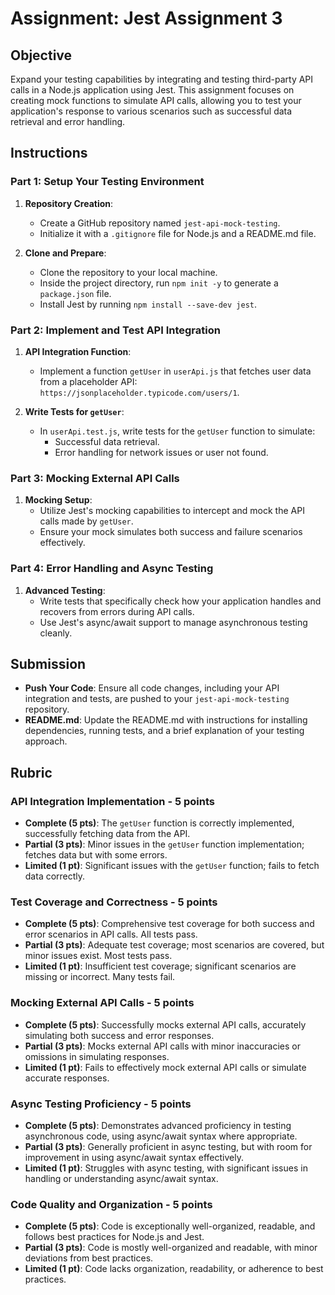 # Assignment: Jest Assignment 3

## Objective

Expand your testing capabilities by integrating and testing third-party API calls in a Node.js application using Jest. This assignment focuses on creating mock functions to simulate API calls, allowing you to test your application's response to various scenarios such as successful data retrieval and error handling.

## Instructions

### Part 1: Setup Your Testing Environment

1. **Repository Creation**:

   - Create a GitHub repository named `jest-api-mock-testing`.
   - Initialize it with a `.gitignore` file for Node.js and a README.md file.

2. **Clone and Prepare**:
   - Clone the repository to your local machine.
   - Inside the project directory, run `npm init -y` to generate a `package.json` file.
   - Install Jest by running `npm install --save-dev jest`.

### Part 2: Implement and Test API Integration

1. **API Integration Function**:

   - Implement a function `getUser` in `userApi.js` that fetches user data from a placeholder API: `https://jsonplaceholder.typicode.com/users/1`.

2. **Write Tests for `getUser`**:
   - In `userApi.test.js`, write tests for the `getUser` function to simulate:
     - Successful data retrieval.
     - Error handling for network issues or user not found.

### Part 3: Mocking External API Calls

1. **Mocking Setup**:
   - Utilize Jest's mocking capabilities to intercept and mock the API calls made by `getUser`.
   - Ensure your mock simulates both success and failure scenarios effectively.

### Part 4: Error Handling and Async Testing

1. **Advanced Testing**:
   - Write tests that specifically check how your application handles and recovers from errors during API calls.
   - Use Jest's async/await support to manage asynchronous testing cleanly.

## Submission

- **Push Your Code**: Ensure all code changes, including your API integration and tests, are pushed to your `jest-api-mock-testing` repository.
- **README.md**: Update the README.md with instructions for installing dependencies, running tests, and a brief explanation of your testing approach.

## Rubric

### API Integration Implementation - 5 points

- **Complete (5 pts)**: The `getUser` function is correctly implemented, successfully fetching data from the API.
- **Partial (3 pts)**: Minor issues in the `getUser` function implementation; fetches data but with some errors.
- **Limited (1 pt)**: Significant issues with the `getUser` function; fails to fetch data correctly.

### Test Coverage and Correctness - 5 points

- **Complete (5 pts)**: Comprehensive test coverage for both success and error scenarios in API calls. All tests pass.
- **Partial (3 pts)**: Adequate test coverage; most scenarios are covered, but minor issues exist. Most tests pass.
- **Limited (1 pt)**: Insufficient test coverage; significant scenarios are missing or incorrect. Many tests fail.

### Mocking External API Calls - 5 points

- **Complete (5 pts)**: Successfully mocks external API calls, accurately simulating both success and error responses.
- **Partial (3 pts)**: Mocks external API calls with minor inaccuracies or omissions in simulating responses.
- **Limited (1 pt)**: Fails to effectively mock external API calls or simulate accurate responses.

### Async Testing Proficiency - 5 points

- **Complete (5 pts)**: Demonstrates advanced proficiency in testing asynchronous code, using async/await syntax where appropriate.
- **Partial (3 pts)**: Generally proficient in async testing, but with room for improvement in using async/await syntax effectively.
- **Limited (1 pt)**: Struggles with async testing, with significant issues in handling or understanding async/await syntax.

### Code Quality and Organization - 5 points

- **Complete (5 pts)**: Code is exceptionally well-organized, readable, and follows best practices for Node.js and Jest.
- **Partial (3 pts)**: Code is mostly well-organized and readable, with minor deviations from best practices.
- **Limited (1 pt)**: Code lacks organization, readability, or adherence to best practices.
